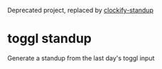 Deprecated project, replaced by [clockify-standup](https://github.com/charlieegan3/clockify-standup)

# toggl standup

Generate a standup from the last day's toggl input
